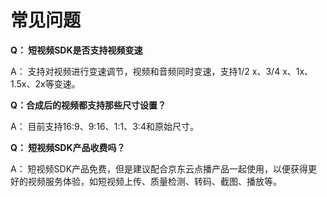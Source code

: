 # 常见问题

**Q： 短视频SDK是否支持视频变速**

A： 支持对视频进行变速调节，视频和音频同时变速，支持1/2 x、3/4 x、1x、1.5x、2x等变速。


**Q：合成后的视频都支持那些尺寸设置？**

A： 目前支持16:9、9:16、1:1、3:4和原始尺寸。


**Q： 短视频SDK产品收费吗？**

A： 短视频SDK产品免费，但是建议配合京东云点播产品一起使用，以便获得更好的视频服务体验，如短视频上传、质量检测、转码、截图、播放等。



